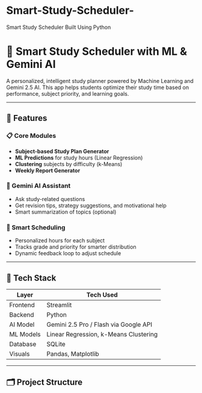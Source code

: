 # Smart-Study-Scheduler-
Smart Study Scheduler Built Using Python
# 🧠 Smart Study Scheduler with ML & Gemini AI

A personalized, intelligent study planner powered by Machine Learning and Gemini 2.5 AI. This app helps students optimize their study time based on performance, subject priority, and learning goals.

---

## 🚀 Features

### 📋 Core Modules
- **Subject-based Study Plan Generator**
- **ML Predictions** for study hours (Linear Regression)
- **Clustering** subjects by difficulty (k-Means)
- **Weekly Report Generator**

### 🤖 Gemini AI Assistant
- Ask study-related questions
- Get revision tips, strategy suggestions, and motivational help
- Smart summarization of topics (optional)

### 📅 Smart Scheduling
- Personalized hours for each subject
- Tracks grade and priority for smarter distribution
- Dynamic feedback loop to adjust schedule

---

## 🧩 Tech Stack

| Layer       | Tech Used                              |
|------------ |----------------------------------------|
| Frontend    | Streamlit                              |
| Backend     | Python                                 |
| AI Model    | Gemini 2.5 Pro / Flash via Google API  |
| ML Models   | Linear Regression, k-Means Clustering  |
| Database    | SQLite                                 |
| Visuals     | Pandas, Matplotlib                     |

---

## 🗂️ Project Structure

